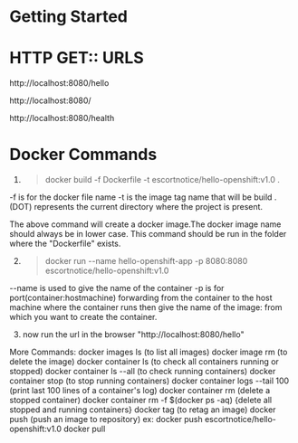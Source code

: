 # Getting Started

# HTTP GET:: URLS

http://localhost:8080/hello

http://localhost:8080/

http://localhost:8080/health

# Docker Commands

1) > docker build -f Dockerfile -t escortnotice/hello-openshift:v1.0 .

-f is for the docker file name
-t is the image tag name that will be build
. (DOT) represents the current directory where the project is present.

The above command will create a docker image.The docker image name should always 
be in lower case. This command should be run in the folder where the "Dockerfile" exists.

2) > docker run --name hello-openshift-app -p 8080:8080 escortnotice/hello-openshift:v1.0

--name is used to give the name of the container
-p is for port(container:hostmachine) forwarding from the container to the host machine where the container runs 
then give the name of the image:<version of the image> from which you want to create the 
container.

3) now run the url in the browser "http://localhost:8080/hello"

More Commands:
docker images ls (to list all images)
docker image rm <image-name>  (to delete the image)
docker container ls  (to check all containers running or stopped)
docker container ls --all (to check running containers) 
docker container stop <container-name>  (to stop running containers)
docker container logs --tail 100 <container-name> (print last 100 lines of a container's log)
docker container rm <container-name> (delete a stopped container)
docker container rm -f $(docker ps -aq)    {delete all stopped and running containers}
docker tag <old-image-name> <new-image-name>  (to retag an image)
docker push <image-name> (push an image to repository) ex: docker push escortnotice/hello-openshift:v1.0
docker pull <image-name>